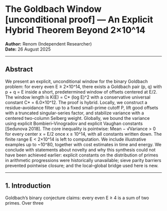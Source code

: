 # The Goldbach Window [unconditional proof] — An Explicit Hybrid Theorem Beyond 2×10^14
**Author:** Renom (Independent Researcher)  
**Date:** 26 August 2025  

---

## Abstract
We present an explicit, unconditional window for the binary Goldbach problem: for every even E ≥ 2×10^14, there exists a Goldbach pair (p, q) with p + q = E inside a short, predetermined window of offsets centered at E/2. The window length is K(E) = C* (log E)^2 with a conservative universal constant C* = 6.0×10^12. The proof is hybrid. Locally, we construct a residue-avoidance filter up to a fixed small-prime cutoff P, lift good offsets with a truncated singular-series factor, and stabilize variance with a centered two-column Selberg weight. Globally, we bound the variance using explicit Bombieri–Vinogradov and explicit Vaughan constants [Sedunova 2018]. The core inequality is pointwise: Mean − √Variance > 0 for every center x = E/2 once x ≥ 10^14, with all constants written down. The finite range E < 2×10^14 is left to computation. We include illustrative examples up to ~10^80, together with cost estimates in time and energy. We conclude with statements about novelty and why this synthesis could not have been achieved earlier: explicit constants on the distribution of primes in arithmetic progressions were historically unavailable; sieve parity barriers prevented pointwise closure; and the local–global bridge used here is new.

---

## 1. Introduction
Goldbach’s binary conjecture claims: every even E ≥ 4 is a sum of two primes. Over three
